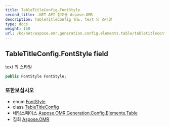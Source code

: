```yaml
---
title: TableTitleConfig.FontStyle
second_title: .NET API 참조용 Aspose.OMR
description: TableTitleConfig 필드. text 의 스타일
type: docs
weight: 150
url: /ko/net/aspose.omr.generation.config.elements.table/tabletitleconfig/fontstyle/
---
```

## TableTitleConfig.FontStyle field

text 의 스타일

```csharp
public FontStyle FontStyle;
```

### 또한보십시오

* enum [FontStyle](../../../aspose.omr.generation/fontstyle/)
* class [TableTitleConfig](../)
* 네임스페이스 [Aspose.OMR.Generation.Config.Elements.Table](../../tabletitleconfig/)
* 집회 [Aspose.OMR](../../../)


